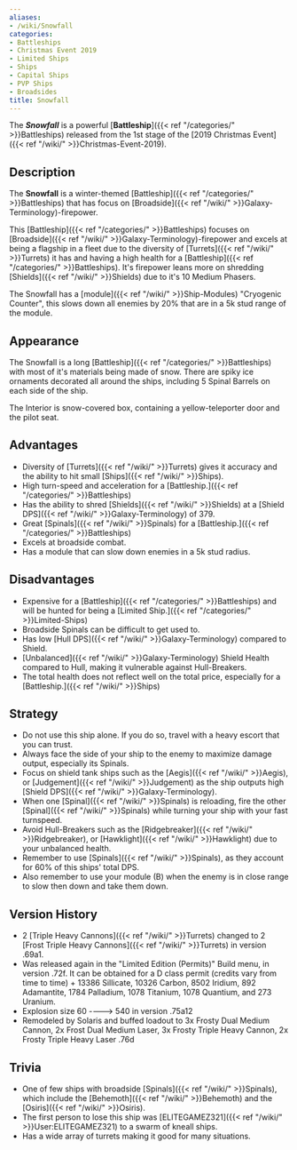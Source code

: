 ```yaml
---
aliases:
- /wiki/Snowfall
categories:
- Battleships
- Christmas Event 2019
- Limited Ships
- Ships
- Capital Ships
- PVP Ships
- Broadsides
title: Snowfall
---
```


The **_Snowfall_** is a powerful [**Battleship**]({{< ref "/categories/" >}}Battleships) released from the 1st stage of the [2019 Christmas Event]({{< ref "/wiki/" >}}Christmas-Event-2019). 

## Description

The **Snowfall** is a winter-themed [Battleship]({{< ref "/categories/" >}}Battleships) that has focus on [Broadside]({{< ref "/wiki/" >}}Galaxy-Terminology)-firepower.

This [Battleship]({{< ref "/categories/" >}}Battleships) focuses on [Broadside]({{< ref "/wiki/" >}}Galaxy-Terminology)-firepower and excels at being a flagship in a fleet due to the diversity of [Turrets]({{< ref "/wiki/" >}}Turrets) it has and having a high health for a [Battleship]({{< ref "/categories/" >}}Battleships). It's firepower leans more on shredding [Shields]({{< ref "/wiki/" >}}Shields) due to it's 10 Medium Phasers.

The Snowfall has a [module]({{< ref "/wiki/" >}}Ship-Modules) "Cryogenic Counter", this slows down all enemies by 20% that are in a 5k stud range of the module.

## Appearance

The Snowfall is a long [Battleship]({{< ref "/categories/" >}}Battleships) with most of it's materials being made of snow. There are spiky ice ornaments decorated all around the ships, including 5 Spinal Barrels on each side of the ship.

The Interior is snow-covered box, containing a yellow-teleporter door and the pilot seat.

## Advantages

- Diversity of [Turrets]({{< ref "/wiki/" >}}Turrets) gives it accuracy and the ability to hit small [Ships]({{< ref "/wiki/" >}}Ships).
- High turn-speed and acceleration for a [Battleship.]({{< ref "/categories/" >}}Battleships)
- Has the ability to shred [Shields]({{< ref "/wiki/" >}}Shields) at a [Shield DPS]({{< ref "/wiki/" >}}Galaxy-Terminology) of 379.
- Great [Spinals]({{< ref "/wiki/" >}}Spinals) for a [Battleship.]({{< ref "/categories/" >}}Battleships)
- Excels at broadside combat.
- Has a module that can slow down enemies in a 5k stud radius.

## Disadvantages

- Expensive for a [Battleship]({{< ref "/categories/" >}}Battleships) and will be hunted for being a [Limited Ship.]({{< ref "/categories/" >}}Limited-Ships)
- Broadside Spinals can be difficult to get used to.
- Has low [Hull DPS]({{< ref "/wiki/" >}}Galaxy-Terminology) compared to Shield.
- [Unbalanced]({{< ref "/wiki/" >}}Galaxy-Terminology) Shield Health compared to Hull, making it vulnerable against Hull-Breakers.
- The total health does not reflect well on the total price, especially for a [Battleship.]({{< ref "/wiki/" >}}Ships)

## Strategy

- Do not use this ship alone. If you do so, travel with a heavy escort that you can trust.
- Always face the side of your ship to the enemy to maximize damage output, especially its Spinals.
- Focus on shield tank ships such as the [Aegis]({{< ref "/wiki/" >}}Aegis), or [Judgement]({{< ref "/wiki/" >}}Judgement) as the ship outputs high [Shield DPS]({{< ref "/wiki/" >}}Galaxy-Terminology).
- When one [Spinal]({{< ref "/wiki/" >}}Spinals) is reloading, fire the other [Spinal]({{< ref "/wiki/" >}}Spinals) while turning your ship with your fast turnspeed.
- Avoid Hull-Breakers such as the [Ridgebreaker]({{< ref "/wiki/" >}}Ridgebreaker), or [Hawklight]({{< ref "/wiki/" >}}Hawklight) due to your unbalanced health.
- Remember to use [Spinals]({{< ref "/wiki/" >}}Spinals), as they account for 60% of this ships' total DPS.
- Also remember to use your module (B) when the enemy is in close range to slow then down and take them down.

## Version History 

- 2 [Triple Heavy Cannons]({{< ref "/wiki/" >}}Turrets) changed to 2 [Frost Triple Heavy Cannons]({{< ref "/wiki/" >}}Turrets) in version .69a1.
- Was released again in the "Limited Edition (Permits)" Build menu, in version .72f. It can be obtained for a D class permit (credits vary from time to time) + 13386 Sillicate, 10326 Carbon, 8502 Iridium, 892 Adamantite, 1784 Palladium, 1078 Titanium, 1078 Quantium, and 273 Uranium.
- Explosion size 60 ----> 540 in version .75a12
- Remodeled by Solaris and buffed loadout to 3x Frosty Dual Medium Cannon, 2x Frost Dual Medium Laser, 3x Frosty Triple Heavy Cannon, 2x Frosty Triple Heavy Laser .76d

## Trivia

- One of few ships with broadside [Spinals]({{< ref "/wiki/" >}}Spinals), which include the [Behemoth]({{< ref "/wiki/" >}}Behemoth) and the [Osiris]({{< ref "/wiki/" >}}Osiris).
- The first person to lose this ship was [ELITEGAMEZ321]({{< ref "/wiki/" >}}User:ELITEGAMEZ321) to a swarm of kneall ships.
- Has a wide array of turrets making it good for many situations.